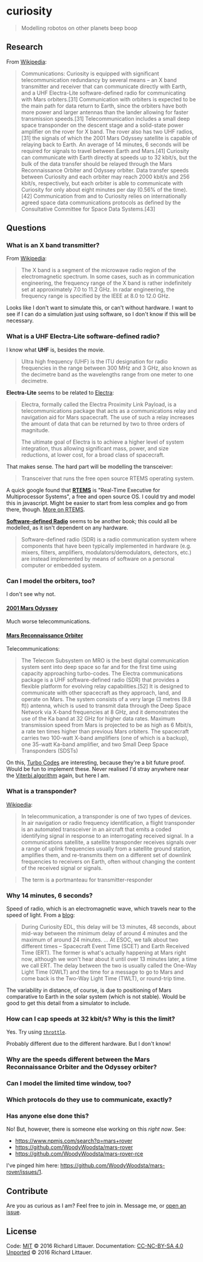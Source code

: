# curiosity

> Modelling robotos on other planets beep boop

## Research

From [Wikipedia](https://en.wikipedia.org/wiki/Curiosity_(rover)):

> Communications: Curiosity is equipped with significant telecommunication redundancy by several means – an X band transmitter and receiver that can communicate directly with Earth, and a UHF Electra-Lite software-defined radio for communicating with Mars orbiters.[31] Communication with orbiters is expected to be the main path for data return to Earth, since the orbiters have both more power and larger antennas than the lander allowing for faster transmission speeds.[31] Telecommunication includes a small deep space transponder on the descent stage and a solid-state power amplifier on the rover for X band. The rover also has two UHF radios,[31] the signals of which the 2001 Mars Odyssey satellite is capable of relaying back to Earth. An average of 14 minutes, 6 seconds will be required for signals to travel between Earth and Mars.[41] Curiosity can communicate with Earth directly at speeds up to 32 kbit/s, but the bulk of the data transfer should be relayed through the Mars Reconnaissance Orbiter and Odyssey orbiter. Data transfer speeds between Curiosity and each orbiter may reach 2000 kbit/s and 256 kbit/s, respectively, but each orbiter is able to communicate with Curiosity for only about eight minutes per day (0.56% of the time).[42] Communication from and to Curiosity relies on internationally agreed space data communications protocols as defined by the Consultative Committee for Space Data Systems.[43]

## Questions

### What is an X band transmitter?

From [Wikipedia](https://en.wikipedia.org/wiki/X_band):

> The X band is a segment of the microwave radio region of the electromagnetic spectrum. In some cases, such as in communication engineering, the frequency range of the X band is rather indefinitely set at approximately 7.0 to 11.2 GHz. In radar engineering, the frequency range is specified by the IEEE at 8.0 to 12.0 GHz.

Looks like I don't want to simulate this, or can't without hardware. I want to see if I can do a simulation just using software, so I don't know if this will be necessary.

### What is a UHF Electra-Lite software-defined radio?

I know what **UHF** is, besides the movie.

> Ultra high frequency (UHF) is the ITU designation for radio frequencies in the range between 300 MHz and 3 GHz, also known as the decimetre band as the wavelengths range from one meter to one decimetre.

**Electra-Lite** seems to be related to [Electra](https://en.wikipedia.org/wiki/Electra_(radio)):

> Electra, formally called the Electra Proximity Link Payload, is a telecommunications package that acts as a communications relay and navigation aid for Mars spacecraft. The use of such a relay increases the amount of data that can be returned by two to three orders of magnitude.
>
> The ultimate goal of Electra is to achieve a higher level of system integration, thus allowing significant mass, power, and size reductions, at lower cost, for a broad class of spacecraft.

That makes sense. The hard part will be modelling the transceiver:

> Transceiver that runs the free open source RTEMS operating system.

A quick google found that [**RTEMS**](https://en.wikipedia.org/wiki/RTEMS) is "Real-Time Executive for Multiprocessor Systems", a free and open source OS. I could try and model this in javascript. Might be easier to start from less complex and go from there, though. [More on RTEMS](https://www.rtems.org/).

[**Software-defined Radio**](https://en.wikipedia.org/wiki/Software-defined_radio) seems to be another book; this could all be modelled, as it isn't dependent on any hardware.

> Software-defined radio (SDR) is a radio communication system where components that have been typically implemented in hardware (e.g. mixers, filters, amplifiers, modulators/demodulators, detectors, etc.) are instead implemented by means of software on a personal computer or embedded system.

### Can I model the orbiters, too?

I don't see why not.

#### [2001 Mars Odyssey](https://en.wikipedia.org/wiki/2001_Mars_Odyssey)

Much worse telecommunications.

#### [Mars Reconnaissance Orbiter](https://en.wikipedia.org/wiki/Mars_Reconnaissance_Orbiter)

Telecommunications:

> The Telecom Subsystem on MRO is the best digital communication system sent into deep space so far and for the first time using capacity approaching turbo-codes. The Electra communications package is a UHF software-defined radio (SDR) that provides a flexible platform for evolving relay capabilities.[52] It is designed to communicate with other spacecraft as they approach, land, and operate on Mars. The system consists of a very large (3 metres (9.8 ft)) antenna, which is used to transmit data through the Deep Space Network via X-band frequencies at 8 GHz, and it demonstrates the use of the Ka band at 32 GHz for higher data rates. Maximum transmission speed from Mars is projected to be as high as 6 Mbit/s, a rate ten times higher than previous Mars orbiters. The spacecraft carries two 100-watt X-band amplifiers (one of which is a backup), one 35-watt Ka-band amplifier, and two Small Deep Space Transponders (SDSTs)

On this, [Turbo Codes](https://en.wikipedia.org/wiki/Turbo_code) are interesting, because they're a bit future proof. Would be fun to implement these. Never realised I'd stray anywhere near the [Viterbi algorithm](https://en.wikipedia.org/wiki/Viterbi_algorithm) again, but here I am.

### What is a transponder?

[Wikipedia](https://en.wikipedia.org/wiki/Transponder):

> In telecommunication, a transponder is one of two types of devices. In air navigation or radio frequency identification, a flight transponder is an automated transceiver in an aircraft that emits a coded identifying signal in response to an interrogating received signal. In a communications satellite, a satellite transponder receives signals over a range of uplink frequencies usually from a satellite ground station, amplifies them, and re-transmits them on a different set of downlink frequencies to receivers on Earth, often without changing the content of the received signal or signals.

> The term is a portmanteau for transmitter-responder

### Why 14 minutes, 6 seconds?

Speed of radio, which is an electromagnetic wave, which travels near to the speed of light. From a [blog](http://blogs.esa.int/mex/2012/08/05/time-delay-between-mars-and-earth/):

> During Curiosity EDL, this delay will be 13 minutes, 48 seconds, about mid-way between the minimum delay of around 4 minutes and the maximum of around 24 minutes.
> ...
> At ESOC, we talk about two different times – Spacecraft Event Time (SCET) and Earth Received Time (ERT). The former is what's actually happening at Mars right now, although we won't hear about it until over 13 minutes later, a time we call ERT.
> The delay between the two is usually called the One-Way Light Time (OWLT) and the time for a message to go to Mars and come back is the Two-Way Light Time (TWLT), or round-trip time.

The variability in distance, of course, is due to positioning of Mars comparative to Earth in the solar system (which is not stable). Would be good to get this detail from a simulator to include.

### How can I cap speeds at 32 kbit/s? Why is this the limit?

Yes. Try using [`throttle`](https://www.npmjs.com/package/throttle).

Probably different due to the different hardware. But I don't know!

### Why are the speeds different between the Mars Reconnaissance Orbiter and the Odyssey orbiter?

### Can I model the limited time window, too?

### Which protocols do they use to communicate, exactly?

### Has anyone else done this?

No! But, however, there is someone else working on this _right now_. See:

- https://www.npmjs.com/search?q=mars+rover
- https://github.com/WoodyWoodsta/mars-rover
- https://github.com/WoodyWoodsta/mars-rover-rce

I've pinged him here: https://github.com/WoodyWoodsta/mars-rover/issues/1.

## Contribute

Are you as curious as I am? Feel free to join in. Message me, or [open an issue](//github.com/RichardLitt/curiousity/issues/new).

## License

Code: [MIT](https://opensource.org/licenses/MIT) © 2016 Richard Littauer.
Documentation: [CC-NC-BY-SA 4.0 Unported](https://creativecommons.org/licenses/by-nc-sa/4.0/) © 2016 Richard Littauer.

